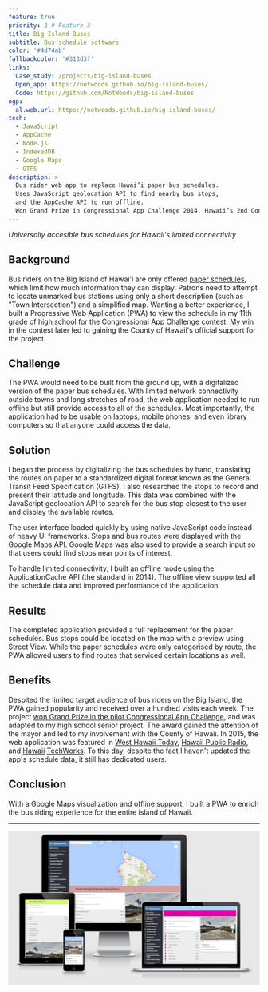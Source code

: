 ```yaml
---
feature: true
priority: 2 # Feature 3
title: Big Island Buses
subtitle: Bus schedule software
color: '#4d74ab'
fallbackcolor: '#313d3f'
links:
  Case_study: /projects/big-island-buses
  Open_app: https://notwoods.github.io/big-island-buses/
  Code: https://github.com/NotWoods/big-island-buses
ogp:
  al.web.url: https://notwoods.github.io/big-island-buses/
tech:
  - JavaScript
  - AppCache
  - Node.js
  - IndexedDB
  - Google Maps
  - GTFS
description: >
  Bus rider web app to replace Hawai’i paper bus schedules.
  Uses JavaScript geolocation API to find nearby bus stops,
  and the AppCache API to run offline.
  Won Grand Prize in Congressional App Challenge 2014, Hawaii’s 2nd Congressional District.
---
```

_Universally accesible bus schedules for Hawaii's limited connectivity_

## Background
Bus riders on the Big Island of Hawai'i are only offered [paper schedules](http://www.heleonbus.org/schedules-and-maps), which limit how much information they can display. Patrons need to attempt to locate unmarked bus stations using only a short description (such as "Town Intersection") and a simplified map. Wanting a better experience, I built a Progressive Web Application (PWA) to view the schedule in my 11th grade of high school for the Congressional App Challenge contest. My win in the contest later led to gaining the County of Hawaii's official support for the project.

## Challenge
The PWA would need to be built from the ground up, with a digitalized version of the paper bus schedules. With limited network connectivity outside towns and long stretches of road, the web application needed to run offline but still provide access to all of the schedules. Most importantly, the application had to be usable on laptops, mobile phones, and even library computers so that anyone could access the data.

## Solution
I began the process by digitalizing the bus schedules by hand, translating the routes on paper to a standardized digital format known as the General Transit Feed Specification (GTFS). I also researched the stops to record and present their latitude and longitude. This data was combined with the JavaScript geolocation API to search for the bus stop closest to the user and display the available routes.

The user interface loaded quickly by using native JavaScript code instead of heavy UI frameworks. Stops and bus routes were displayed with the Google Maps API. Google Maps was also used to provide a search input so that users could find stops near points of interest.

To handle limited connectivity, I built an offline mode using the ApplicationCache API (the standard in 2014). The offline view supported all the schedule data and improved performance of the application.

## Results
The completed application provided a full replacement for the paper schedules. Bus stops could be located on the map with a preview using Street View. While the paper schedules were only categorised by route, the PWA allowed users to find routes that serviced certain locations as well.

## Benefits
Despited the limited target audience of bus riders on the Big Island, the PWA gained popularity and received over a hundred visits each week. The project [won Grand Prize in the pilot Congressional App Challenge](http://gabbard.house.gov/index.php/press-releases/339-rep-tulsi-gabbard-presents-congressional-awards-to-young-leaders-from-hawai-i-s-second-district), and was adapted to my high school senior project. The award gained the attention of the mayor and led to my involvement with the County of Hawaii. In 2015, the web application was featured in [West Hawaii Today](http://westhawaiitoday.com/news/local-news/hele-schedule-be-available-app), [Hawaii Public Radio](http://www.bytemarkscafe.org/2015/04/29/episode-348-sounding-rockets-apr-29-2015/), and [Hawaii](https://www.youtube.com/watch?v=MHPlJsosHDc) [TechWorks](https://www.youtube.com/watch?v=yl_3d7PSKMY). To this day, despite the fact I haven't updated the app's schedule data, it still has dedicated users.

## Conclusion
With a Google Maps visualization and offline support, I built a PWA to enrich the bus riding experience for the entire island of Hawaii.

___

![Big Island Buses on different devices](/images/big-island-buses/multi-screen.png)
